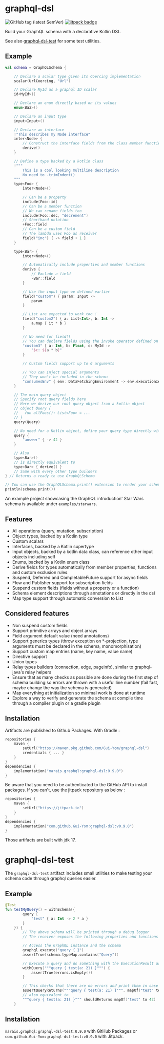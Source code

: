 # graphql-dsl

![GitHub tag (latest SemVer)](https://img.shields.io/github/v/tag/Gui-Yom/graphql-dsl?label=GitHub%20Packages)
[![jitpack badge](https://jitpack.io/v/Gui-Yom/graphql-dsl.svg)](https://jitpack.io/#Gui-Yom/graphql-dsl)

Build your GraphQL schema with a declarative Kotlin DSL.

See also [graphql-dsl-test](#graphql-dsl-test) for some test utilities.

## Example

```kotlin
val schema = GraphQLSchema {

    // Declare a scalar type given its Coercing implementation
    scalar(UrlCoercing, "Url")

    // Declare MyId as a graphql ID scalar
    id<MyId>()

    // Declare an enum directly based on its values
    enum<Baz>()

    // Declare an input type
    input<Input>()

    // Declare an interface
    !"This describes my Node interface"
    inter<Node> {
        // Construct the interface fields from the class member functions 
        derive()
    }

    // Define a type backed by a kotlin class
    !"""
        This is a cool looking multiline description
        No need to .trimIndent()
    """
    type<Foo> {
        inter<Node>()

        // Can be a property
        include(Foo::id)
        // Can be a member function
        // We can rename fields too
        include(Foo::dec, "decrement")
        // Shorthand notation
        +Foo::field
        // Can be a custom field
        // The lambda uses Foo as receiver
        field("inc") { -> field + 1 }
    }

    type<Bar> {
        inter<Node>()

        // Automatically include properties and member functions
        derive {
            // Exclude a field
            -Bar::field
        }

        // Use the input type we defined earlier
        field("custom") { param: Input ->
            param
        }

        // List are expected to work too !
        field("custom2") { a: List<Int>, b: Int ->
            a.map { it * b }
        }

        // No need for field()
        // You can declare fields using the invoke operator defined on String in this context
        "custom3" { a: Int, b: Float, c: MyId ->
            "$c: ${a * b}"
        }

        // Custom fields support up to 6 arguments

        // You can inject special arguments
        // They won't be included in the schema
        "consumesEnv" { env: DataFetchingEnvironment -> env.executionId }
    }

    // The main query object
    // Specify root query fields here
    // Here we derive our root query object from a kotlin object
    // object Query {
    //   fun allFoos(): List<Foo> = ...
    // }
    query(Query)

    // No need for a Kotlin object, define your query type directly with custom fields
    query {
        "answer" { -> 42 }
    }

    // Also
    type<Bar>()
    // is directly equivalent to
    type<Bar> { derive() }
    // Same with every other type builders
} // Returns a ready to use GraphQLSchema

// You can use the GraphQLSchema.print() extension to render your schema to a String
println(schema.print())
```

An example project showcasing the GraphQL introduction' Star Wars schema is available under `examples/starwars`.

## Features

- All operations (query, mutation, subscription)
- Object types, backed by a Kotlin type
- Custom scalars
- Interfaces, backed by a Kotlin supertype
- Input objects, backed by a kotlin data class, can reference other input objects including self
- Enums, backed by a Kotlin enum class
- Derive fields for types automatically from member properties, functions and custom exclusion rules
- Suspend, Deferred and CompletableFuture support for async fields
- Flow and Publisher support for subscription fields
- Suspend custom fields (fields without a property or a function)
- Schema element descriptions through annotations or directly in the dsl
- Map type support through automatic conversion to List<MapEntry>

## Considered features

- Non suspend custom fields
- Support primitive arrays and object arrays
- Field argument default value (need annotations)
- Support generics types (throw exception on *-projection, type arguments must be declared in the schema,
  monomorphisation)
- Support custom map entries (name, key name, value name)
- Directive support
- Union types
- Relay types builders (connection, edge, pageinfo), similar to graphql-java's relay helpers
- Ensure that as many checks as possible are done during the first step of schema building so errors are thrown with a
  useful line number (fail fast, maybe change the way the schema is generated)
- Map everything at initialization so minimal work is done at runtime
- Explore a way to verify and generate the schema at compile time through a compiler plugin or a gradle plugin

## Installation

Artifacts are published to Github Packages. With Gradle :

```kotlin
repositories {
    maven {
        setUrl("https://maven.pkg.github.com/Gui-Yom/graphql-dsl")
        credentials { ... }
    }
}
dependencies {
    implementation("marais.graphql:graphql-dsl:0.9.0")
}
```

Be aware that you need to be authenticated to the GitHub API to install packages. If you can't, use the jitpack
repository as below :

```kotlin
repositories {
    maven {
        setUrl("https://jitpack.io")
    }
}
dependencies {
    implementation("com.github.Gui-Yom:graphql-dsl:v0.9.0")
}
```

Those artifacts are built with jdk 17.

# graphql-dsl-test

The `graphql-dsl-test` artifact includes small utilities to make testing your schema code through graphql queries
easier.

## Example

```kotlin
@Test
fun testMyQuery() = withSchema({
        query {
            "test" { a: Int -> 2 * a }
        }
    }) {
        // The above schema will be printed through a debug logger
        // The receiver exposes the following properties and functions

        // Access the GraphQL instance and the schema
        graphql.execute("query { }")
        assertTrue(schema.typeMap.contains("Query"))

        // Execute a query and do something with the ExecutionResult as receiver
        withQuery("""query { test(a: 21) }""") {
            assertTrue(errors.isEmpty())
        }

        // This checks that there are no errors and print them in case of failure
        assertQueryReturns("""query { test(a: 21) }""", mapOf("test" to 42))
        // also equivalent to
        """query { test(a: 21) }""" shouldReturns mapOf("test" to 42)
    }
```

## Installation

`marais.graphql:graphql-dsl-test:0.9.0` with GitHub Packages or `com.github.Gui-Yom:graphql-dsl-test:v0.9.0` with
Jitpack.
